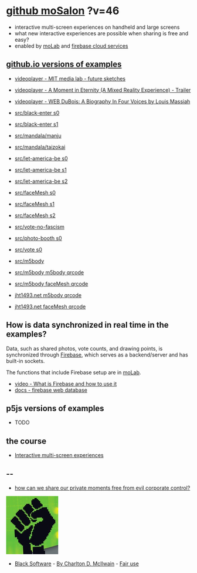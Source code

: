 # [github moSalon](https://github.com/molab-itp/moSalon) ?v=46

- interactive multi-screen experiences on handheld and large screens
- what new interactive experiences are possible when sharing is free and easy?
- enabled by [moLab](https://github.com/molab-itp/moLib) and [firebase cloud services](https://firebase.google.com)

## [github.io versions of examples](https://molab-itp.github.io/moSalon?v=46)

- [videoplayer - MIT media lab - future sketches](src/videoplayer?playlist=xZGOQUiPuEE)
- [videoplayer - A Moment in Eternity (A Mixed Reality Experience) - Trailer](src/videoplayer?playlist=s1mo4k4bvEg)
- [videoplayer - WEB DuBois: A Biography In Four Voices by Louis Massiah](src/videoplayer?playlist=xIGJd4nP_f4)

- [src/black-enter s0](src/black-enter/?v=46&group=s0)
- [src/black-enter s1](src/black-enter/?v=46&group=s1)

- [src/mandala/manju](src/mandala/manju?v=46)
- [src/mandala/taizokai](src/mandala/taizokai?v=46)

- [src/let-america-be s0](src/let-america-be/qrcode?v=46&group=s0)
- [src/let-america-be s1](src/let-america-be/qrcode?v=46&group=s1)
- [src/let-america-be s2](src/let-america-be/qrcode?v=46&group=s2)

- [src/faceMesh s0](src/faceMesh/qrcode?v=46)
- [src/faceMesh s1](src/faceMesh/qrcode?v=46&group=s1)
- [src/faceMesh s2](src/faceMesh/qrcode?v=46&group=s2)

- [src/vote-no-fascism](src/vote-no-fascism/?v=46)

- [src/photo-booth s0](src/photo-booth/?v=46)
- [src/vote s0](src/vote/?v=46)

- [src/m5body](src/m5body/?v=46)
- [src/m5body m5body qrcode](src/m5body/qrcode-m5body/?v=46&app=mo-m5body&group=m5body)
- [src/m5body faceMesh qrcode](src/m5body/qrcode-facemesh/?v=46&app=mo-m5body&group=m5body)
- [jht1493.net m5body qrcode](https://jht1493.net/moSalon/demo/m5body/qrcode-m5body/?v=46&app=mo-m5body&group=m5body)
- [jht1493.net faceMesh qrcode](https://jht1493.net/moSalon/demo/m5body/qrcode-facemesh/?v=46&app=mo-m5body&group=m5body)

## How is data synchronized in real time in the examples?

Data, such as shared photos, vote counts, and drawing points, is synchronized through [Firebase](https://firebase.google.com), which serves as a backend/server and has built-in sockets.

The functions that include Firebase setup are in [moLab](https://github.com/molab-itp/moLib).

- [video - What is Firebase and how to use it](https://www.youtube.com/watch?v=p9pgI3Mg-So&list=PLl-K7zZEsYLnfwBe4WgEw9ao0J0N1LYDR&index=8)
- [docs - firebase web database](https://firebase.google.com/docs/database/web/start?hl=en&authuser=0)

## p5js versions of examples

- TODO

## the course

- [Interactive multi-screen experiences](https://github.com/p5videoKit/IM-Screens-2024-03-ima)

## --

- [how can we share our private moments free from evil corporate control?](https://github.com/jht1493/jht-site?tab=readme-ov-file#why)

[![Black_Software](png/power-fist-142x158.png)](https://en.wikipedia.org/wiki/Black_Software)

- [Black Software](https://en.wikipedia.org/wiki/Black_Software) - [By Charlton D. McIlwain](https://global.oup.com/academic/product/black-software-9780190863845) - [Fair use](https://en.wikipedia.org/w/index.php?curid=67093597)
